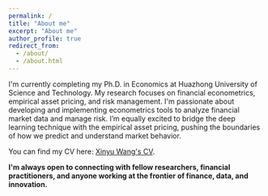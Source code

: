 ```yaml
---
permalink: /
title: "About me"
excerpt: "About me"
author_profile: true
redirect_from: 
  - /about/
  - /about.html
---
```


I'm currently completing my Ph.D. in Economics at Huazhong University of Science and Technology. My research focuses on financial econometrics, empirical asset pricing, and risk management. I'm passionate about developing and implementing econometrics tools to analyze financial market data and manage risk. I’m equally excited to bridge the deep learning technique with the empirical asset pricing, pushing the boundaries of how we predict and understand market behavior.

You can find my CV here: [Xinyu Wang's CV](../assets/CV_WXY.pdf).

**I'm always open to connecting with fellow researchers, financial practitioners, and anyone working at the frontier of finance, data, and innovation.**
